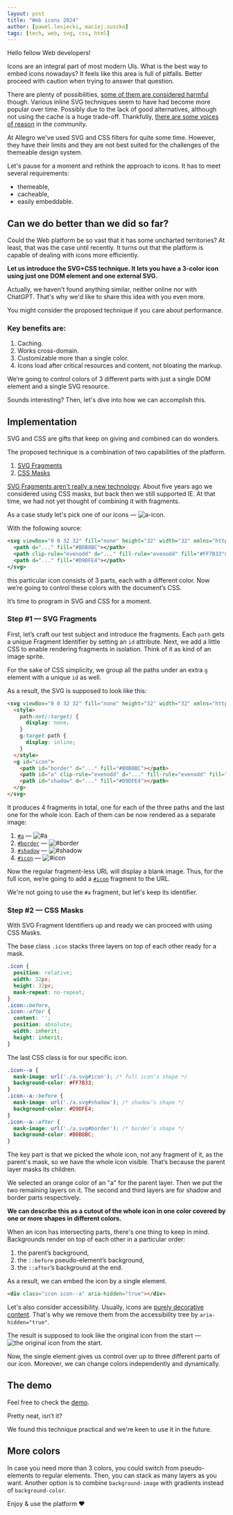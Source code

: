 ```yaml
---
layout: post
title: "Web icons 2024"
author: [pawel.lesiecki, maciej.suszko]
tags: [tech, web, svg, css, html]
---
```

Hello fellow Web developers!

Icons are an integral part of most modern UIs.
What is the best way to embed icons nowadays?
It feels like this area is full of pitfalls. 
Better proceed with caution when trying to answer that question.

There are plenty of possibilities, [some of them are considered harmful](https://twitter.com/_developit/status/1382838799420514317) though.
Various inline SVG techniques seem to have had become more popular over time. Possibly due to the lack of good alternatives, although not using the cache is a huge trade-off.
Thankfully, [there are some voices of reason](https://twitter.com/getifyX/status/1720810762409566459) in the community.

At Allegro we've used SVG and CSS filters for quite some time.
However, they have their limits and they are not best suited for the challenges of the themeable design system.

Let's pause for a moment and rethink the approach to icons.
It has to meet several requirements:
- themeable,
- cacheable, 
- easily embeddable.

## Can we do better than we did so far?

Could the Web platform be so vast that it has some uncharted territories?
At least, that was the case until recently. 
It turns out that the platform is capable of dealing with icons more efficiently.

**Let us introduce the SVG+CSS technique. It lets you have a 3-color icon using just one DOM element and one external SVG.**

Actually, we haven't found anything similar, neither online nor with ChatGPT. That's why we'd like to share this idea with you even more.

You might consider the proposed technique if you care about performance.

### Key benefits are:

1. Caching.
2. Works cross-domain.
3. Customizable more than a single color.
4. Icons load after critical resources and content, not bloating the markup.

We’re going to control colors of 3 different parts with just a single DOM element and a single SVG resource.

Sounds interesting? Then, let's dive into how we can accomplish this.

## Implementation

SVG and CSS are gifts that keep on giving and combined can do wonders.

The proposed technique is a combination of two capabilities of the platform.
1. [SVG Fragments](https://css-tricks.com/svg-fragment-identifiers-work/)
2. [CSS Masks](https://developer.mozilla.org/en-US/docs/Web/CSS/mask-image)

[SVG Fragments aren't really a new technology](https://caniuse.com/svg-fragment).
About five years ago we considered using CSS masks, but back then we still supported IE.
At that time, we had not yet thought of combining it with fragments.

As a case study let's pick one of our icons — ![a-icon](https://a.allegroimg.com/original/34bbe1/2be1acde4b8aa1b2a255d958fd59/illustration-allego-in-circle-big-db0c91e439).

With the following source:

```svg
<svg viewBox="0 0 32 32" fill="none" height="32" width="32" xmlns="http://www.w3.org/2000/svg">
  <path d="..." fill="#B0B8BC"></path>
  <path clip-rule="evenodd" d="..." fill-rule="evenodd" fill="#FF7B33"></path>
  <path d="..." fill="#D9DFE4"></path>
</svg>
```

this particular icon consists of 3 parts, each with a different color.
Now we’re going to control these colors with the document’s CSS.

It’s time to program in SVG and CSS for a moment.

### Step #1 — SVG Fragments

First, let’s craft our test subject and introduce the fragments.
Each `path` gets a unique Fragment Identifier by setting an `id` attribute.
Next, we add a little CSS to enable rendering fragments in isolation. Think of it as kind of an image sprite.

For the sake of CSS simplicity, we group all the paths under an extra `g` element with a unique `id` as well.

As a result, the SVG is supposed to look like this:

```html
<svg viewBox="0 0 32 32" fill="none" height="32" width="32" xmlns="http://www.w3.org/2000/svg">
  <style>
    path:not(:target) {
      display: none;
    }
    g:target path {
      display: inline;
    }
  </style>
  <g id="icon">
    <path id="border" d="..." fill="#B0B8BC"></path>
    <path id="a" clip-rule="evenodd" d="..." fill-rule="evenodd" fill="#FF7B33"></path>
    <path id="shadow" d="..." fill="#D9DFE4"></path>
  </g>
</svg>
```

It produces 4 fragments in total, one for each of the three paths and the last one for the whole icon. Each of them can be now rendered as a separate image:

1. [`#a`](https://a.allegroimg.com/original/34901c/db3b33c5488eb13bc5244e215953/illustration-allego-in-circle-big-ab3336c0b3#a) — ![`#a`](https://a.allegroimg.com/original/34901c/db3b33c5488eb13bc5244e215953/illustration-allego-in-circle-big-ab3336c0b3#a)
2. [`#border`](https://a.allegroimg.com/original/34901c/db3b33c5488eb13bc5244e215953/illustration-allego-in-circle-big-ab3336c0b3#border) — ![`#border`](https://a.allegroimg.com/original/34901c/db3b33c5488eb13bc5244e215953/illustration-allego-in-circle-big-ab3336c0b3#border)
3. [`#shadow`](https://a.allegroimg.com/original/34901c/db3b33c5488eb13bc5244e215953/illustration-allego-in-circle-big-ab3336c0b3#shadow) — ![`#shadow`](https://a.allegroimg.com/original/34901c/db3b33c5488eb13bc5244e215953/illustration-allego-in-circle-big-ab3336c0b3#shadow)
4. [`#icon`](https://a.allegroimg.com/original/34901c/db3b33c5488eb13bc5244e215953/illustration-allego-in-circle-big-ab3336c0b3#icon) — ![`#icon`](https://a.allegroimg.com/original/34901c/db3b33c5488eb13bc5244e215953/illustration-allego-in-circle-big-ab3336c0b3#icon)

Now the regular fragment-less URL will display a blank image.
Thus, for the full icon, we’re going to add a [`#icon`](https://a.allegroimg.com/original/34901c/db3b33c5488eb13bc5244e215953/illustration-allego-in-circle-big-ab3336c0b3#icon) fragment to the URL.

We're not going to use the `#a` fragment, but let's keep its identifier.

### Step #2 — CSS Masks

With SVG Fragment Identifiers up and ready we can proceed with using CSS Masks.

The base class `.icon` stacks three layers on top of each other ready for a mask.

```css
.icon {
  position: relative;
  width: 32px;
  height: 32px;
  mask-repeat: no-repeat;
}
.icon::before,
.icon::after {
  content: '';
  position: absolute;
  width: inherit;
  height: inherit;
}
```

The last CSS class is for our specific icon.

```css
.icon--a {
  mask-image: url('./a.svg#icon'); /* full icon’s shape */
  background-color: #FF7B33;
}
.icon--a::before {
  mask-image: url('./a.svg#shadow'); /* shadow’s shape */
  background-color: #D9DFE4;
}
.icon--a::after {
  mask-image: url('./a.svg#border'); /* border’s shape */
  background-color: #B0B8BC;
}
```

The key part is that we picked the whole icon, not any fragment of it, as the parent's mask, so we have the whole icon visible. 
That’s because the parent layer masks its children.

We selected an orange color of an "a" for the parent layer.
Then we put the two remaining layers on it.
The second and third layers are for shadow and border parts respectively.

**We can describe this as a cutout of the whole icon in one color covered by one or more shapes in different colors.**

When an icon has intersecting parts, there's one thing to keep in mind. 
Backgrounds render on top of each other in a particular order:
1. the parent’s background,
2. the `::before` pseudo-element’s background,
3. the `::after`’s background at the end.

As a result, we can embed the icon by a single element.

```html
<div class="icon icon--a" aria-hidden="true"></div>
```

Let's also consider accessibility.
Usually, icons are [purely decorative content](https://developer.mozilla.org/en-US/docs/Web/Accessibility/ARIA/Attributes/aria-hidden#description).
That's why we remove them from the accessibility tree by `aria-hidden="true"`.

The result is supposed to look like the original icon from the start — ![the original icon from the start](https://a.allegroimg.com/original/34bbe1/2be1acde4b8aa1b2a255d958fd59/illustration-allego-in-circle-big-db0c91e439).

Now, the single element gives us control over up to three different parts of our icon.
Moreover, we can change colors independently and dynamically.

## The demo
Feel free to check the [demo](https://three-colors-one-element-icon.plesiecki.repl.co/).

Pretty neat, isn’t it?

We found this technique practical and we're keen to use it in the future.

## More colors
In case you need more than 3 colors, you could switch from pseudo-elements to regular elements. Then, you can stack as many layers as you want. 
Another option is to combine `background-image` with gradients instead of `background-color`.

Enjoy & use the platform ❤️
